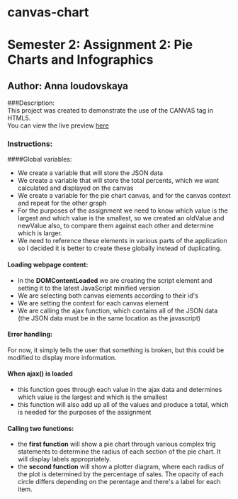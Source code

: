 # canvas-chart
# Semester 2: Assignment 2: Pie Charts and Infographics
## Author: Anna Ioudovskaya 
###Description:  
This project was created to demonstrate the use of the CANVAS tag in HTML5.  
You can view the live preview [here](http://ioud0001.github.io/canvas-chart/) 
### Instructions: 
####Global variables: 
* We create a variable that will store the JSON data
* We create a variable that will store the total percents, which we want calculated and displayed on the canvas
* We create a variable for the pie chart canvas, and for the canvas context and repeat for the other graph 
* For the purposes of the assignment we need to know which value is the largest and which value is the smallest, so we created 
an oldValue and newValue also, to compare them against each other and determine which is larger.
* We need to reference these elements in various parts of the application so I decided it is better to create these globally instead of duplicating.  
#### Loading webpage content: 
* In the **DOMContentLoaded** we are creating the script element and setting it to the latest JavaScript minified version
* We are selecting both canvas elements according to their id's 
* We are setting the context for each canvas element
* We are calling the ajax function, which contains all of the JSON data (the JSON data must be in the same location as the javascript)

#### Error handling: 
For now, it simply tells the user that something is broken, but this could be modified to display more information.

#### When ajax() is loaded
* this function goes through each value in the ajax data and determines which value is the largest and which is the smallest 
* this function will also add up all of the values and produce a total, which is needed for the purposes of the assignment 

#### Calling two functions: 
* the **first function** will show a pie chart through various complex trig statements to determine the radius of each section of the pie chart. It will display labels appropriately. 
* the **second function** will show a plotter diagram, where each radius of the plot is determined by the percentage of sales. The opacity of each circle differs depending on the perentage and there's a label for each item.

